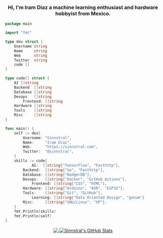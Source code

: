<h3 align="center">
  Hi, I'm Iram Diaz a machine learning enthusiast and hardware hobbyist from Mexico.
</h3>

```go
package main

import "fmt"

type dev struct {
	Username string
	Name     string
	Web      string
	Twitter  string
    code []
}

type code[] struct {
	AI []string
	Backend  []string
	Database []string
	Devops   []string
    	Frontend: []string
	Hardware []string
	Tools    []string
	Misc     []string
}

func main() {
	self := dev{
		Username: "Sinnstral",
		Name:     "Iram Diaz",
		Web:      "https://sinnstral.com",
		Twitter:  "@sinnstral",
	}
	skills := code{
        	AI:  []string{"TensorFlow", "Fasthttp"},
		Backend:  []string{"Go", "Fasthttp"},
		Database: []string{"BadgerDB"},
		Devops:   []string{"Docker", "GitHub Actions"},
        	Frontend: []string{"CSS", "HTML"},
		Hardware: []string{"Arduino", "AVR", "ESP32"},
		Tools:    []string{"Git", "GitHub"},
        	Learning: []string{"Data Oriented Design", "gonum"}
		Misc:     []string{"GNU/Linux", "XP"},
	}
	fmt.Println(skills)
	fmt.Println(self)
}
```

<p align="center">
  <a href="https://github.com/sinnstral/sinnstral">
    <img align="center" src="https://github-readme-stats.vercel.app/api/top-langs/?username=sinnstral&hide=java,html&title_color=ffffff&text_color=c9cacc&icon_color=2bbc8a&bg_color=1d1f21" />
  </a>
  <a href="https://github.com/sinnstral/sinnstral">
    <img align="center" src="https://github-readme-stats.vercel.app/api?username=sinnstral&show_icons=true&line_height=27&count_private=true&title_color=ffffff&text_color=c9cacc&icon_color=2bbc8a&bg_color=1d1f21" alt="Sinnstral's GitHub Stats" />
  </a>
</p>

